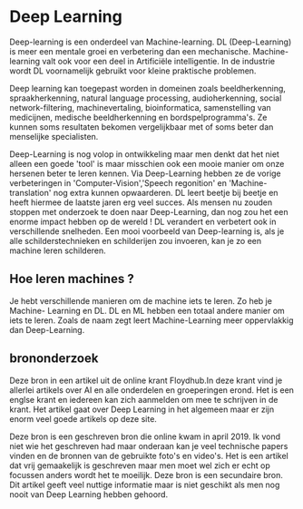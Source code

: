 ﻿#  Deep Learning

Deep-learning is een onderdeel van Machine-learning. DL (Deep-Learning) is meer een mentale groei en verbetering dan een mechanische. Machine-learning valt ook voor een deel in Artificiële intelligentie.
In de industrie wordt DL voornamelijk gebruikt voor kleine praktische problemen.

Deep learning kan toegepast worden in domeinen zoals beeldherkenning, spraakherkenning, natural language processing, audioherkenning, social network-filtering, machinevertaling, bioinformatica, samenstelling van medicijnen, medische beeldherkenning en bordspelprogramma's. Ze kunnen soms resultaten bekomen vergelijkbaar met of soms beter dan menselijke specialisten.

Deep-Learning is nog volop in ontwikkeling  maar men denkt dat het niet alleen een goede 'tool' is maar misschien ook een mooie manier om onze hersenen beter te leren kennen. 
Via Deep-Learning hebben ze de vorige verbeteringen in 'Computer-Vision','Speech regonition' en 'Machine-translation' nog extra kunnen opwaarderen. DL leert beetje bij beetje en heeft hiermee de laatste jaren erg veel succes. Als mensen  nu zouden stoppen met onderzoek te doen naar Deep-Learning, dan nog zou het een enorme impact hebben op de wereld !
DL verandert en verbetert ook in verschillende snelheden.
Een mooi voorbeeld van Deep-learning is, als je alle schilderstechnieken en schilderijen zou invoeren, kan je zo een machine leren schilderen.

## Hoe leren machines ?

Je hebt verschillende manieren om de machine iets te leren. Zo heb je Machine- Learning en DL.
DL en ML hebben een totaal andere manier om iets te leren. Zoals de naam zegt leert Machine-Learning meer oppervlakkig dan Deep-Learning.

## brononderzoek

Deze bron in een artikel uit de online krant Floydhub.In deze krant vind je allerlei artikels over AI en alle onderdelen en groeperingen erond. Het is een englse krant en iedereen kan zich aanmelden om mee te schrijven in de krant. Het artikel gaat over Deep Learning in het algemeen maar er zijn enorm veel goede artikels op deze site.

Deze bron is een geschreven bron die online kwam in april 2019. Ik vond niet wie het geschreven had maar onderaan kan je veel technische papers vinden en de bronnen van de gebruikte foto's en video's. Het is een artikel dat vrij gemaakelijk is geschreven maar men moet wel zich er echt op focussen anders wordt het te moeilijk.
Deze bron is een secundaire bron. Dit artikel geeft veel nuttige informatie maar is niet geschikt als men nog nooit van Deep Learning hebben gehoord.
